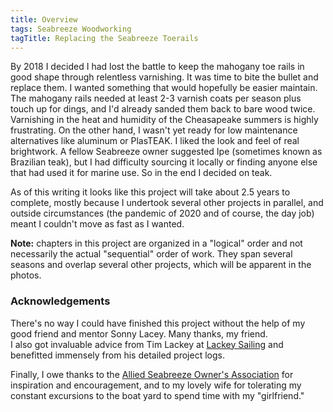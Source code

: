 ```yaml
---
title: Overview
tags: Seabreeze Woodworking
tagTitle: Replacing the Seabreeze Toerails
---
```


By 2018 I decided I had lost the battle to keep the mahogany toe rails in good shape through relentless varnishing.
It was time to bite the bullet and replace them. I wanted something that would hopefully be easier maintain. The mahogany
rails needed at least 2-3 varnish coats per season plus touch up for dings, and I'd already sanded them back to bare wood twice.
Varnishing in the heat and humidity of the Cheasapeake summers is highly frustrating. On the other hand, I wasn't yet ready for
low maintenance alternatives like aluminum or PlasTEAK. I liked the look and feel of real brightwork. A fellow Seabreeze owner
suggested Ipe (sometimes known as Brazilian teak), but I had difficulty sourcing it locally or finding anyone else that had used
it for marine use. So in the end I decided on teak.

As of this writing it looks like this project will take about 2.5 years to complete, mostly because I undertook several other
projects in parallel, and outside circumstances (the pandemic of 2020 and of course, the day job) meant I couldn't move as fast
as I wanted.

**Note:** chapters in this project are organized in a "logical" order and not necessarily the actual "sequential"
order of work. They span several seasons and overlap several other projects, which will be apparent in the photos.

### Acknowledgements ###

There's no way I could have finished this project without the help of my good friend and mentor Sonny Lacey. Many thanks, my friend.  
I also got invaluable advice from Tim Lackey at [Lackey Sailing](https://lackeysailing.com/) and benefitted immensely from his
detailed project logs.

Finally, I owe thanks to the [Allied Seabreeze Owner's Association](http://www.alliedseabreeze35.org/) for inspiration and encouragement,
and to my lovely wife for tolerating my constant excursions to the boat yard to spend time with my "girlfriend."

